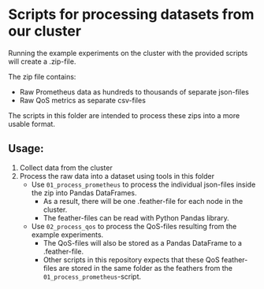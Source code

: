 # Scripts for processing datasets from our cluster

Running the example experiments on the cluster with the provided scripts will create a .zip-file.

The zip file contains:
- Raw Prometheus data as hundreds to thousands of separate json-files
- Raw QoS metrics as separate csv-files

The scripts in this folder are intended to process these zips into a more usable format.

## Usage:

1. Collect data from the cluster
2. Process the raw data into a dataset using tools in this folder
   - Use `01_process_prometheus` to process the individual json-files inside the zip into Pandas DataFrames.
      - As a result, there will be one .feather-file for each node in the cluster.
      - The feather-files can be read with Python Pandas library.
   - Use `02_process_qos` to process the QoS-files resulting from the example experiments.
      - The QoS-files will also be stored as a Pandas DataFrame to a .feather-file.
      - Other scripts in this repository expects that these QoS feather-files are stored in the same folder as the
      feathers from the `01_process_prometheus`-script.

